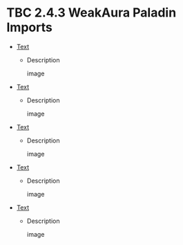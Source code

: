 # TBC 2.4.3 WeakAura Paladin Imports

- [Text](link)
  - Description

      image

- [Text](link)
  - Description

      image

- [Text](link)
  - Description

      image

- [Text](link)
  - Description

      image

- [Text](link)
  - Description

      image
